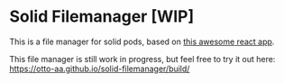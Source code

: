 # Solid Filemanager [WIP]

This is a file manager for solid pods, based on [this awesome react app](https://github.com/joni2back/react-filemanager/).

This file manager is still work in progress, but feel free to try it out here: https://otto-aa.github.io/solid-filemanager/build/